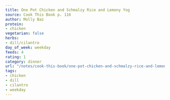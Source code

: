 ```yaml
---
title: One Pot Chicken and Schmalzy Rice and Lemony Yog
source: Cook This Book p. 116
author: Molly Baz
protein:
- chicken
vegetarian: false
herbs:
- dill/cilantro
day_of_week: weekday
feeds: 4
rating: 1
category: dinner
url: "/notes/cook-this-book/one-pot-chicken-and-schmalzy-rice-and-lemony-yog.html"
tags:
- chicken
- dill
- cilantro
- weekday
---
```



